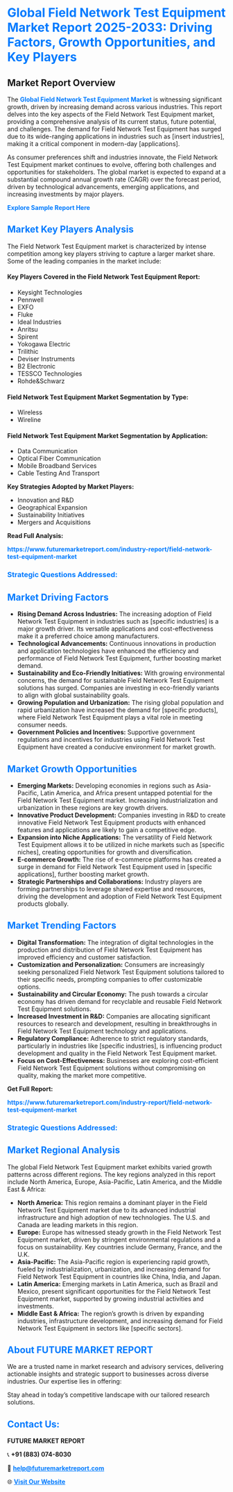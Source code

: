 <h1 style="color: #007BFF;">Global Field Network Test Equipment Market Report 2025-2033: Driving Factors, Growth Opportunities, and Key Players</h1>

<section id="overview">
<h2>Market Report Overview</h2>
<p>The <a href="https://www.futuremarketreport.com/industry-report/field-network-test-equipment-market" style="color: #007BFF; text-decoration: none;"><strong>Global Field Network Test Equipment Market</strong></a> is witnessing significant growth, driven by increasing demand across various industries. This report delves into the key aspects of the Field Network Test Equipment market, providing a comprehensive analysis of its current status, future potential, and challenges. The demand for Field Network Test Equipment has surged due to its wide-ranging applications in industries such as [insert industries], making it a critical component in modern-day [applications].</p>
<p>As consumer preferences shift and industries innovate, the Field Network Test Equipment market continues to evolve, offering both challenges and opportunities for stakeholders. The global market is expected to expand at a substantial compound annual growth rate (CAGR) over the forecast period, driven by technological advancements, emerging applications, and increasing investments by major players.</p>
</section>

<section id="overview">
<p><a href="https://www.futuremarketreport.com/request-sample/reportId=61584" style="color: #007BFF; text-decoration: none;"><strong>Explore Sample Report Here</strong></a></p>
</section>

<section id="key-players">
<h2 style="color: #007BFF;">Market Key Players Analysis</h2>
<p>The Field Network Test Equipment market is characterized by intense competition among key players striving to capture a larger market share. Some of the leading companies in the market include:</p>
<h4>Key Players Covered in the Field Network Test Equipment Report:</h4>
<ul><li>Keysight Technologies</li><li>Pennwell</li><li>EXFO</li><li>Fluke</li><li>Ideal Industries</li><li>Anritsu</li><li>Spirent</li><li>Yokogawa Electric</li><li>Trilithic</li><li>Deviser Instruments</li><li>B2 Electronic</li><li>TESSCO Technologies</li><li>Rohde&amp;Schwarz</li></ul>
<h4>Field Network Test Equipment Market Segmentation by Type:</h4>
<ul><li>Wireless</li><li>Wireline</li></ul>

<h4>Field Network Test Equipment Market Segmentation by Application:</h4>
<ul><li>Data Communication</li><li>Optical Fiber Communication</li><li>Mobile Broadband Services</li><li>Cable Testing And Transport</li></ul>
<p><strong>Key Strategies Adopted by Market Players:</strong></p>
<ul>
<li>Innovation and R&D</li>
<li>Geographical Expansion</li>
<li>Sustainability Initiatives</li>
<li>Mergers and Acquisitions</li>
</ul>
</section>

<section>
<p><strong>Read Full Analysis: </strong></p><a href="https://www.futuremarketreport.com/industry-report/field-network-test-equipment-market" style="color: #007BFF; text-decoration: none;"><strong>https://www.futuremarketreport.com/industry-report/field-network-test-equipment-market</strong></a>
<h3 style="color: #007BFF;">Strategic Questions Addressed:</h3>
</section>

<section id="driving-factors">
<h2 style="color: #007BFF;">Market Driving Factors</h2>
<ul>
<li><strong>Rising Demand Across Industries:</strong> The increasing adoption of Field Network Test Equipment in industries such as [specific industries] is a major growth driver. Its versatile applications and cost-effectiveness make it a preferred choice among manufacturers.</li>
<li><strong>Technological Advancements:</strong> Continuous innovations in production and application technologies have enhanced the efficiency and performance of Field Network Test Equipment, further boosting market demand.</li>
<li><strong>Sustainability and Eco-Friendly Initiatives:</strong> With growing environmental concerns, the demand for sustainable Field Network Test Equipment solutions has surged. Companies are investing in eco-friendly variants to align with global sustainability goals.</li>
<li><strong>Growing Population and Urbanization:</strong> The rising global population and rapid urbanization have increased the demand for [specific products], where Field Network Test Equipment plays a vital role in meeting consumer needs.</li>
<li><strong>Government Policies and Incentives:</strong> Supportive government regulations and incentives for industries using Field Network Test Equipment have created a conducive environment for market growth.</li>
</ul>
</section>

<section id="growth-opportunities">
<h2 style="color: #007BFF;">Market Growth Opportunities</h2>
<ul>
<li><strong>Emerging Markets:</strong> Developing economies in regions such as Asia-Pacific, Latin America, and Africa present untapped potential for the Field Network Test Equipment market. Increasing industrialization and urbanization in these regions are key growth drivers.</li>
<li><strong>Innovative Product Development:</strong> Companies investing in R&D to create innovative Field Network Test Equipment products with enhanced features and applications are likely to gain a competitive edge.</li>
<li><strong>Expansion into Niche Applications:</strong> The versatility of Field Network Test Equipment allows it to be utilized in niche markets such as [specific niches], creating opportunities for growth and diversification.</li>
<li><strong>E-commerce Growth:</strong> The rise of e-commerce platforms has created a surge in demand for Field Network Test Equipment used in [specific applications], further boosting market growth.</li>
<li><strong>Strategic Partnerships and Collaborations:</strong> Industry players are forming partnerships to leverage shared expertise and resources, driving the development and adoption of Field Network Test Equipment products globally.</li>
</ul>
</section>

<section id="trending-factors">
<h2 style="color: #007BFF;">Market Trending Factors</h2>
<ul>
<li><strong>Digital Transformation:</strong> The integration of digital technologies in the production and distribution of Field Network Test Equipment has improved efficiency and customer satisfaction.</li>
<li><strong>Customization and Personalization:</strong> Consumers are increasingly seeking personalized Field Network Test Equipment solutions tailored to their specific needs, prompting companies to offer customizable options.</li>
<li><strong>Sustainability and Circular Economy:</strong> The push towards a circular economy has driven demand for recyclable and reusable Field Network Test Equipment solutions.</li>
<li><strong>Increased Investment in R&D:</strong> Companies are allocating significant resources to research and development, resulting in breakthroughs in Field Network Test Equipment technology and applications.</li>
<li><strong>Regulatory Compliance:</strong> Adherence to strict regulatory standards, particularly in industries like [specific industries], is influencing product development and quality in the Field Network Test Equipment market.</li>
<li><strong>Focus on Cost-Effectiveness:</strong> Businesses are exploring cost-efficient Field Network Test Equipment solutions without compromising on quality, making the market more competitive.</li>
</ul>
</section>

<section>
<p><strong>Get Full Report: </strong></p><a href="https://www.futuremarketreport.com/industry-report/field-network-test-equipment-market" style="color: #007BFF; text-decoration: none;"><strong>https://www.futuremarketreport.com/industry-report/field-network-test-equipment-market</strong></a>
<h3 style="color: #007BFF;">Strategic Questions Addressed:</h3>
</section>


<section id="regional-analysis">
<h2 style="color: #007BFF;">Market Regional Analysis</h2>
<p>The global Field Network Test Equipment market exhibits varied growth patterns across different regions. The key regions analyzed in this report include North America, Europe, Asia-Pacific, Latin America, and the Middle East & Africa:</p>
<ul>
<li><strong>North America:</strong> This region remains a dominant player in the Field Network Test Equipment market due to its advanced industrial infrastructure and high adoption of new technologies. The U.S. and Canada are leading markets in this region.</li>
<li><strong>Europe:</strong> Europe has witnessed steady growth in the Field Network Test Equipment market, driven by stringent environmental regulations and a focus on sustainability. Key countries include Germany, France, and the U.K.</li>
<li><strong>Asia-Pacific:</strong> The Asia-Pacific region is experiencing rapid growth, fueled by industrialization, urbanization, and increasing demand for Field Network Test Equipment in countries like China, India, and Japan.</li>
<li><strong>Latin America:</strong> Emerging markets in Latin America, such as Brazil and Mexico, present significant opportunities for the Field Network Test Equipment market, supported by growing industrial activities and investments.</li>
<li><strong>Middle East & Africa:</strong> The region’s growth is driven by expanding industries, infrastructure development, and increasing demand for Field Network Test Equipment in sectors like [specific sectors].</li>
</ul>
</section>

<footer>
<h2 style="color: #007BFF;">About FUTURE MARKET REPORT</h2>
<p>We are a trusted name in market research and advisory services, delivering actionable insights and strategic support to businesses across diverse industries. Our expertise lies in offering:</p>

<p>Stay ahead in today’s competitive landscape with our tailored research solutions.</p>

<h2 style="color: #007BFF;">Contact Us:</h2>
<p><strong>FUTURE MARKET REPORT</strong></p>
<p>📞 <strong>+91 (883) 074-8030</strong></p>
<p>📧 <strong><a href="mailto:help@futuremarketreport.com" style="color: #007BFF;">help@futuremarketreport.com</a></strong></p>
<p>🌐 <strong><a href="https://www.futuremarketreport.com/" style="color: #007BFF;">Visit Our Website</a></strong></p>
</footer>